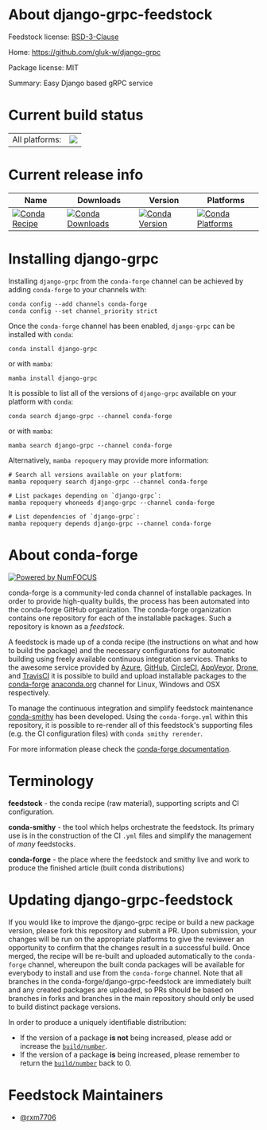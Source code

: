About django-grpc-feedstock
===========================

Feedstock license: [BSD-3-Clause](https://github.com/conda-forge/django-grpc-feedstock/blob/main/LICENSE.txt)

Home: https://github.com/gluk-w/django-grpc

Package license: MIT

Summary: Easy Django based gRPC service

Current build status
====================


<table><tr><td>All platforms:</td>
    <td>
      <a href="https://dev.azure.com/conda-forge/feedstock-builds/_build/latest?definitionId=20305&branchName=main">
        <img src="https://dev.azure.com/conda-forge/feedstock-builds/_apis/build/status/django-grpc-feedstock?branchName=main">
      </a>
    </td>
  </tr>
</table>

Current release info
====================

| Name | Downloads | Version | Platforms |
| --- | --- | --- | --- |
| [![Conda Recipe](https://img.shields.io/badge/recipe-django--grpc-green.svg)](https://anaconda.org/conda-forge/django-grpc) | [![Conda Downloads](https://img.shields.io/conda/dn/conda-forge/django-grpc.svg)](https://anaconda.org/conda-forge/django-grpc) | [![Conda Version](https://img.shields.io/conda/vn/conda-forge/django-grpc.svg)](https://anaconda.org/conda-forge/django-grpc) | [![Conda Platforms](https://img.shields.io/conda/pn/conda-forge/django-grpc.svg)](https://anaconda.org/conda-forge/django-grpc) |

Installing django-grpc
======================

Installing `django-grpc` from the `conda-forge` channel can be achieved by adding `conda-forge` to your channels with:

```
conda config --add channels conda-forge
conda config --set channel_priority strict
```

Once the `conda-forge` channel has been enabled, `django-grpc` can be installed with `conda`:

```
conda install django-grpc
```

or with `mamba`:

```
mamba install django-grpc
```

It is possible to list all of the versions of `django-grpc` available on your platform with `conda`:

```
conda search django-grpc --channel conda-forge
```

or with `mamba`:

```
mamba search django-grpc --channel conda-forge
```

Alternatively, `mamba repoquery` may provide more information:

```
# Search all versions available on your platform:
mamba repoquery search django-grpc --channel conda-forge

# List packages depending on `django-grpc`:
mamba repoquery whoneeds django-grpc --channel conda-forge

# List dependencies of `django-grpc`:
mamba repoquery depends django-grpc --channel conda-forge
```


About conda-forge
=================

[![Powered by
NumFOCUS](https://img.shields.io/badge/powered%20by-NumFOCUS-orange.svg?style=flat&colorA=E1523D&colorB=007D8A)](https://numfocus.org)

conda-forge is a community-led conda channel of installable packages.
In order to provide high-quality builds, the process has been automated into the
conda-forge GitHub organization. The conda-forge organization contains one repository
for each of the installable packages. Such a repository is known as a *feedstock*.

A feedstock is made up of a conda recipe (the instructions on what and how to build
the package) and the necessary configurations for automatic building using freely
available continuous integration services. Thanks to the awesome service provided by
[Azure](https://azure.microsoft.com/en-us/services/devops/), [GitHub](https://github.com/),
[CircleCI](https://circleci.com/), [AppVeyor](https://www.appveyor.com/),
[Drone](https://cloud.drone.io/welcome), and [TravisCI](https://travis-ci.com/)
it is possible to build and upload installable packages to the
[conda-forge](https://anaconda.org/conda-forge) [anaconda.org](https://anaconda.org/)
channel for Linux, Windows and OSX respectively.

To manage the continuous integration and simplify feedstock maintenance
[conda-smithy](https://github.com/conda-forge/conda-smithy) has been developed.
Using the ``conda-forge.yml`` within this repository, it is possible to re-render all of
this feedstock's supporting files (e.g. the CI configuration files) with ``conda smithy rerender``.

For more information please check the [conda-forge documentation](https://conda-forge.org/docs/).

Terminology
===========

**feedstock** - the conda recipe (raw material), supporting scripts and CI configuration.

**conda-smithy** - the tool which helps orchestrate the feedstock.
                   Its primary use is in the construction of the CI ``.yml`` files
                   and simplify the management of *many* feedstocks.

**conda-forge** - the place where the feedstock and smithy live and work to
                  produce the finished article (built conda distributions)


Updating django-grpc-feedstock
==============================

If you would like to improve the django-grpc recipe or build a new
package version, please fork this repository and submit a PR. Upon submission,
your changes will be run on the appropriate platforms to give the reviewer an
opportunity to confirm that the changes result in a successful build. Once
merged, the recipe will be re-built and uploaded automatically to the
`conda-forge` channel, whereupon the built conda packages will be available for
everybody to install and use from the `conda-forge` channel.
Note that all branches in the conda-forge/django-grpc-feedstock are
immediately built and any created packages are uploaded, so PRs should be based
on branches in forks and branches in the main repository should only be used to
build distinct package versions.

In order to produce a uniquely identifiable distribution:
 * If the version of a package **is not** being increased, please add or increase
   the [``build/number``](https://docs.conda.io/projects/conda-build/en/latest/resources/define-metadata.html#build-number-and-string).
 * If the version of a package **is** being increased, please remember to return
   the [``build/number``](https://docs.conda.io/projects/conda-build/en/latest/resources/define-metadata.html#build-number-and-string)
   back to 0.

Feedstock Maintainers
=====================

* [@rxm7706](https://github.com/rxm7706/)

